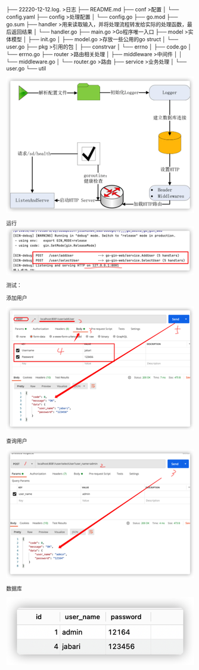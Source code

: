 

├── 22220-12-12.log.          >日志
├── README.md
├── conf                               >配置
│   └── config.yaml
├── config                            >处理配置
│   └── config.go
├── go.mod
├── go.sum
├── handler                           >用来读取输入，并将处理流程转发给实际的处理函数，最后返回结果
│   └── handler.go
├── main.go                          >Go程序唯一入口
├── model                             >实体模型
│   ├── init.go
│   ├── model.go                 >存放一些公用的go struct
│   └── user.go
├── pkg                                  >引用的包
│   ├── constrvar
│   └── errno
│       ├── code.go
│       └── errno.go
├── router                            >路由相关处理
│   ├── middleware           >中间件
│   │   └── middleware.go
│   └── router.go              >路由
├── service                          >业务处理
│   └── user.go
└── util

![image-20201223125657664](img/image-20201223125657664.png)

运行![image-20201223130525345](img/image-20201223130525345.png)

测试：

添加用户

![image-20201223130207763](img/image-20201223130207763.png)

查询用户

![image-20201223130339797](img/image-20201223130339797.png)

数据库

![image-20201223130413930](img/image-20201223130413930.png)

